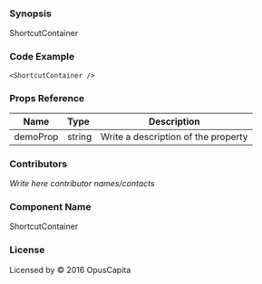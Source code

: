 ### Synopsis

ShortcutContainer

### Code Example

```
<ShortcutContainer />
```

### Props Reference

| Name                          | Type                  | Description                                                |
| ------------------------------|:----------------------| -----------------------------------------------------------|
| demoProp | string | Write a description of the property |

### Contributors
*Write here contributor names/contacts*

### Component Name

ShortcutContainer

### License

Licensed by © 2016 OpusCapita

